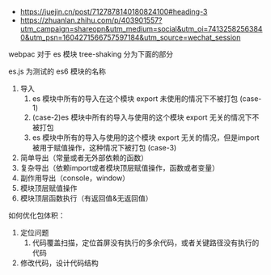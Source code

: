 - <https://juejin.cn/post/7127878140180824100#heading-3>
- <https://zhuanlan.zhihu.com/p/403901557?utm_campaign=shareopn&utm_medium=social&utm_oi=74132582563840&utm_psn=1604271566757597184&utm_source=wechat_session>

webpac 对于 es 模块 tree-shaking 分为下面的部分

es.js 为测试的 es6 模块的名称

1. 导入
   1. es 模块中所有的导入在这个模块 export 未使用的情况下不被打包 (case-1)
   2.  (case-2)es 模块中所有的导入与使用的这个模块 export 无关的情况下不被打包
   3. es 模块中所有的导入与使用的这个模块 export 无关的情况，但是import 被用于赋值操作，这种情况下被打包 (case-3)
2. 简单导出（常量或者无外部依赖的函数）
3. 复杂导出（依赖import或者模块顶层赋值操作，函数或者变量）
4. 副作用导出（console，window）
5. 模块顶层赋值操作
6. 模块顶层函数执行（有返回值&无返回值）

如何优化包体积：

1. 定位问题
   1. 代码覆盖扫描，定位首屏没有执行的多余代码，或者关键路径没有执行的代码
2. 修改代码，设计代码结构
